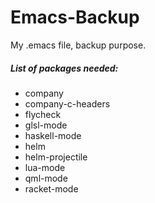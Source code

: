 Emacs-Backup
============

My .emacs file, backup purpose.

##### List of packages needed:

- company
- company-c-headers
- flycheck
- glsl-mode
- haskell-mode
- helm
- helm-projectile
- lua-mode
- qml-mode
- racket-mode

